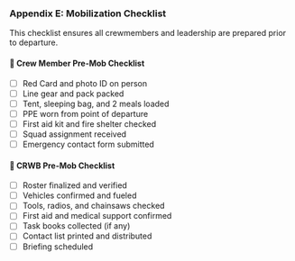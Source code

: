 ### Appendix E: Mobilization Checklist

This checklist ensures all crewmembers and leadership are prepared prior to departure.

#### 🔹 Crew Member Pre-Mob Checklist
- [ ] Red Card and photo ID on person
- [ ] Line gear and pack packed
- [ ] Tent, sleeping bag, and 2 meals loaded
- [ ] PPE worn from point of departure
- [ ] First aid kit and fire shelter checked
- [ ] Squad assignment received
- [ ] Emergency contact form submitted

#### 🔹 CRWB Pre-Mob Checklist
- [ ] Roster finalized and verified
- [ ] Vehicles confirmed and fueled
- [ ] Tools, radios, and chainsaws checked
- [ ] First aid and medical support confirmed
- [ ] Task books collected (if any)
- [ ] Contact list printed and distributed
- [ ] Briefing scheduled
